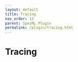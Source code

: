 ```yaml
---
layout: default
title: Tracing
nav_order: 12
parent: SpesML Plugin
permalink: /plugin/tracing.html
---
```

# Tracing
